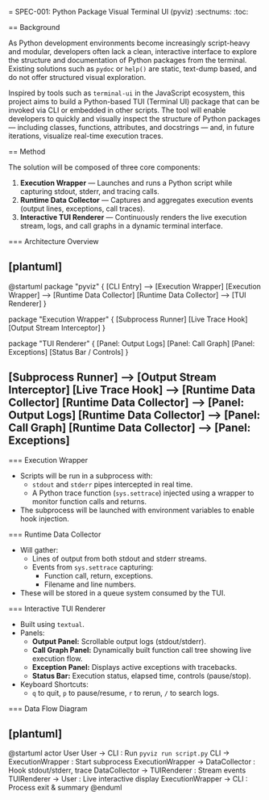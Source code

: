 = SPEC-001: Python Package Visual Terminal UI (pyviz)
:sectnums:
:toc:


== Background

As Python development environments become increasingly script-heavy and modular, developers often lack a clean, interactive interface to explore the structure and documentation of Python packages from the terminal. Existing solutions such as `pydoc` or `help()` are static, text-dump based, and do not offer structured visual exploration.

Inspired by tools such as `terminal-ui` in the JavaScript ecosystem, this project aims to build a Python-based TUI (Terminal UI) package that can be invoked via CLI or embedded in other scripts. The tool will enable developers to quickly and visually inspect the structure of Python packages — including classes, functions, attributes, and docstrings — and, in future iterations, visualize real-time execution traces.

== Method

The solution will be composed of three core components:
1. **Execution Wrapper** — Launches and runs a Python script while capturing stdout, stderr, and tracing calls.
2. **Runtime Data Collector** — Captures and aggregates execution events (output lines, exceptions, call traces).
3. **Interactive TUI Renderer** — Continuously renders the live execution stream, logs, and call graphs in a dynamic terminal interface.

=== Architecture Overview

[plantuml]
----
@startuml
package "pyviz" {
  [CLI Entry] --> [Execution Wrapper]
  [Execution Wrapper] --> [Runtime Data Collector]
  [Runtime Data Collector] --> [TUI Renderer]
}

package "Execution Wrapper" {
  [Subprocess Runner] 
  [Live Trace Hook]
  [Output Stream Interceptor]
}

package "TUI Renderer" {
  [Panel: Output Logs]
  [Panel: Call Graph]
  [Panel: Exceptions]
  [Status Bar / Controls]
}

[Subprocess Runner] --> [Output Stream Interceptor]
[Live Trace Hook] --> [Runtime Data Collector]
[Runtime Data Collector] --> [Panel: Output Logs]
[Runtime Data Collector] --> [Panel: Call Graph]
[Runtime Data Collector] --> [Panel: Exceptions]
----

=== Execution Wrapper

- Scripts will be run in a subprocess with:
  - `stdout` and `stderr` pipes intercepted in real time.
  - A Python trace function (`sys.settrace`) injected using a wrapper to monitor function calls and returns.
- The subprocess will be launched with environment variables to enable hook injection.

=== Runtime Data Collector

- Will gather:
  - Lines of output from both stdout and stderr streams.
  - Events from `sys.settrace` capturing:
    - Function call, return, exceptions.
    - Filename and line numbers.
- These will be stored in a queue system consumed by the TUI.

=== Interactive TUI Renderer

- Built using `textual`.
- Panels:
  - **Output Panel:** Scrollable output logs (stdout/stderr).
  - **Call Graph Panel:** Dynamically built function call tree showing live execution flow.
  - **Exception Panel:** Displays active exceptions with tracebacks.
  - **Status Bar:** Execution status, elapsed time, controls (pause/stop).
- Keyboard Shortcuts:
  - `q` to quit, `p` to pause/resume, `r` to rerun, `/` to search logs.

=== Data Flow Diagram

[plantuml]
----
@startuml
actor User
User -> CLI : Run `pyviz run script.py`
CLI -> ExecutionWrapper : Start subprocess
ExecutionWrapper -> DataCollector : Hook stdout/stderr, trace
DataCollector -> TUIRenderer : Stream events
TUIRenderer -> User : Live interactive display
ExecutionWrapper -> CLI : Process exit & summary
@enduml
